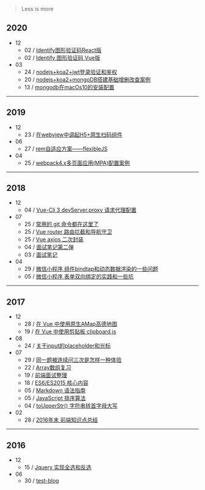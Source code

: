 > Less is more

## 2020
+ 12
  + 02 / [Identify图形验证码React版](2020/12/1202.Identify图形验证码React版.md)
  + 02 / [Identify 图形验证码 Vue版](2020/12/1202.Identify图形验证码Vue版.md)
+ 03
  + 24 / [nodejs+koa2+jwt登录验证和鉴权](2020/03/0324.nodejs+koa2+jwt登录验证和鉴权.md)
  + 20 / [nodejs+koa2+mongoDB搭建基础增删改查案例](2020/03/0320.nodejs+koa2+mongoDB搭建基础增删改查案例.md)
  + 13 / [mongodb在macOs10的安装配置](2020/03/0313.mongodb在macOs10的安装配置.md)

---
## 2019
+ 12
  + 23 / [在webview中调起H5+原生扫码组件](2019/12/1223.在webview中调起H5+原生扫码组件.md)
+ 06
  + 27 / [rem自适应方案——flexibleJS](2019/06/0627.rem自适应方案flexibleJS.md)
+ 04
  + 25 / [webpack4.x多页面应用(MPA)配置案例](2019/04/0425.webpack4xMPA.md)

---
## 2018
+ 12
  + 04 / [Vue-Cli 3 devServer.proxy 请求代理配置](2018/12/1204.Vue请求代理配置.md)
+ 07
  + 25 / [常用的 git 命令都在这里了](2018/07/0725.常用的git命令都在这里了.md)
  + 25 / [Vue router 路由拦截和导航守卫](2018/05/0525.VueRouter路由拦截和导航守卫.md)
  + 25 / [Vue axios 二次封装](2018/05/0525.VueAxios二次封装.md)
  + 04 / [面试笔记第二弹](2018/05/0504.面试笔记第二弹.md)
  + 03 / [面试笔记](2018/05/0503.面试笔记.md)
+ 04
  + 29 / [微信小程序 组件bindtap和动态数据渲染的一些问题](2018/04/0429.微信小程序组件bindtap和动态数据渲染的一些问题.md)
  + 05 / [微信小程序 表单双向绑定的实践和一些坑](2018/04/0405.微信小程序双向绑定的实践和一些坑.md)

---
## 2017
+ 12
  + 28 / [在 Vue 中使用原生AMap高德地图](2017/12/1228.在Vue中使用原生AMap高德地图.md)
  + 19 / [在 Vue 中使用剪贴板 clipboard.js](2017/12/1219.在Vue中使用剪贴板clipboard.md)
+ 08
  + 24 / [关于input的placeholder和光标](2017/08/0824.关于input的placeholder和光标.md)
+ 07
  + 29 / [同一题被连续问三次是怎样一种体验](2017/07/0729.同一题被连续问三次是怎样一种体验.md)
  + 22 / [Array数组复习](2017/07/0722.Array数组复习.md)
  + 19 / [前端面试整理](2017/07/0719.前端面试整理.md)
  + 18 / [ES6/ES2015 核心内容](2017/07/0718.ES6ES2015核心内容.md)
  + 05 / [Markdown 语法指南](2017/07/0705.Markdown语法指南.md)
  + 05 / [JavaScript 排序算法](2017/07/0705.JavaScript排序算法.md)
  + 04 / [toUpperStr() 字符串转首字母大写](2017/07/0704.toUpperStr字符串转首字母大写.md)
+ 02
  + 28 / [2016年末 前端知识点总结](2017/02/0228.2016年末前端知识点总结.md)

---
## 2016
+ 12
  + 15 / [Jquery 实现全选和反选](2016/12/1215.Jquery实现全选和反选.md)
+ 06
  + 30 / [test-blog](2016/06/0630.测试.md)